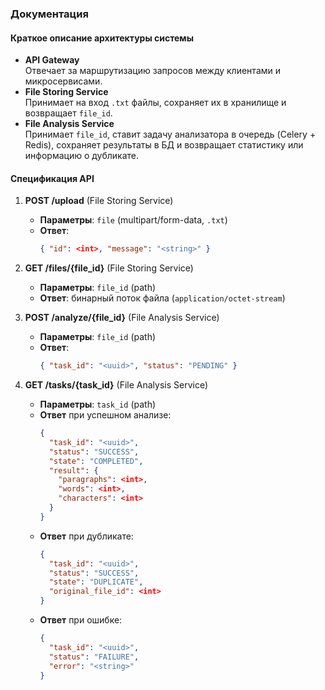 ### Документация

#### Краткое описание архитектуры системы
- **API Gateway**  
  Отвечает за маршрутизацию запросов между клиентами и микросервисами.
- **File Storing Service**  
  Принимает на вход `.txt` файлы, сохраняет их в хранилище и возвращает `file_id`.
- **File Analysis Service**  
  Принимает `file_id`, ставит задачу анализатора в очередь (Celery + Redis), сохраняет результаты в БД и возвращает статистику или информацию о дубликате.

#### Спецификация API

1. **POST /upload** (File Storing Service)  
   - **Параметры**: `file` (multipart/form-data, `.txt`)  
   - **Ответ**:
     ```json
     { "id": <int>, "message": "<string>" }
     ```

2. **GET /files/{file_id}** (File Storing Service)  
   - **Параметры**: `file_id` (path)  
   - **Ответ**: бинарный поток файла (`application/octet-stream`)

3. **POST /analyze/{file_id}** (File Analysis Service)  
   - **Параметры**: `file_id` (path)  
   - **Ответ**:
     ```json
     { "task_id": "<uuid>", "status": "PENDING" }
     ```

4. **GET /tasks/{task_id}** (File Analysis Service)  
   - **Параметры**: `task_id` (path)  
   - **Ответ** при успешном анализе:
     ```json
     {
       "task_id": "<uuid>",
       "status": "SUCCESS",
       "state": "COMPLETED",
       "result": {
         "paragraphs": <int>,
         "words": <int>,
         "characters": <int>
       }
     }
     ```
   - **Ответ** при дубликате:
     ```json
     {
       "task_id": "<uuid>",
       "status": "SUCCESS",
       "state": "DUPLICATE",
       "original_file_id": <int>
     }
     ```
   - **Ответ** при ошибке:
     ```json
     {
       "task_id": "<uuid>",
       "status": "FAILURE",
       "error": "<string>"
     }
     ```

